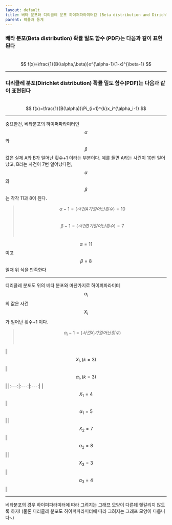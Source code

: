 ```yaml
---
layout: default
title: 베타 분포와 디리클레 분포 하이퍼파라미터값 (Beta distribution and Dirichlet distribution hyperparameter)
parent: 확률과 통계
---
```

### 베타 분포(Beta distribution) 확률 밀도 함수 (PDF)는 다음과 같이 표현된다 <br><br>
$$ 
    f(x)=\frac{1}{B(\alpha,\beta)}x^{\alpha-1}(1-x)^{\beta-1}
$$
- - -
### 디리클레 분포(Dirichlet distribution) 확률 밀도 함수(PDF)는 다음과 같이 표현된다 <br><br> 
$$ 
    f(x)=\frac{1}{B(\alpha)}\Pi_{i=1}^{k}x_i^{\alpha_i-1}
$$
- - -
중요한건, 베타분포의 하이퍼파라미터인 $$\alpha$$와 $$\beta$$값은 실제 A와 B가 일어난 횟수+1 이라는 부분이다. 예를 들면 A라는 사건이 10번 일어났고, B라는 사건이 7번 일어났다면, $$\alpha$$와 $$\beta$$는 각각 11과 8이 된다. <br>

> $$\alpha - 1 = (사건 A가 일어난 횟수) = 10$$ <br>
> $$\beta - 1 = (사건 B가 일어난 횟수) = 7$$ <br>

$$\alpha=11$$이고 $$\beta=8$$일때 위 식을 만족한다 <br> 
- - -
디리클레 분포도 위의 베타 분포와 마찬가지로 하이퍼파라미터 $$\alpha_i$$의 값은 사건 $$X_i$$가 일어난 횟수+1 이다. <br>

> $$\alpha_i - 1 = (사건 X_i가 일어난 횟수)$$ <br>

|$$X_i, (k=3)$$|$$\alpha_i, (k=3)$$|
|:---:|:---:|:---:|
|$$X_1 = 4$$|$$\alpha_1 = 5$$|
|$$X_2 = 7$$|$$\alpha_2 = 8$$|
|$$X_3 = 3$$|$$\alpha_3 = 4$$|

---
베타분포의 경우 하이퍼파라미터에 따라 그려지는 그래프 모양이 다른데 헷갈리지 않도록 하자! (물론 디리클레 분포도 하이퍼파라미터에 따라 그려지는 그래프 모양이 다릅니다~)

